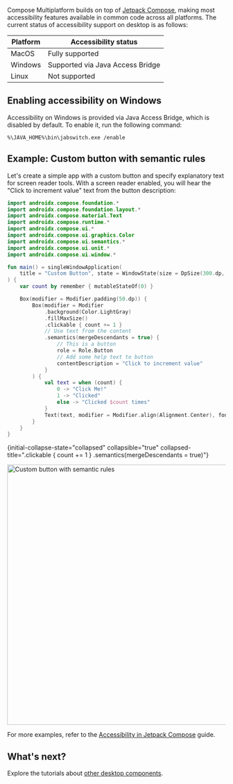 [//]: # (title: Support for desktop accessibility features)

Compose Multiplatform builds on top of [Jetpack Compose](https://developer.android.com/jetpack/compose), making most accessibility features available in common
code across all platforms. The current status of accessibility support on desktop is as follows:

| Platform | Accessibility status             |
|----------|----------------------------------|
| MacOS    | Fully supported                  |
| Windows  | Supported via Java Access Bridge |
| Linux    | Not supported                    | 

## Enabling accessibility on Windows

Accessibility on Windows is provided via Java Access Bridge, which is disabled by default.
To enable it, run the following command:

```Console
%\JAVA_HOME%\bin\jabswitch.exe /enable
```

## Example: Custom button with semantic rules

Let's create a simple app with a custom button and specify explanatory text for screen reader tools.
With a screen reader enabled, you will hear the "Click to increment value" text from the button description:

```kotlin
import androidx.compose.foundation.*
import androidx.compose.foundation.layout.*
import androidx.compose.material.Text
import androidx.compose.runtime.*
import androidx.compose.ui.*
import androidx.compose.ui.graphics.Color
import androidx.compose.ui.semantics.*
import androidx.compose.ui.unit.*
import androidx.compose.ui.window.*

fun main() = singleWindowApplication(
    title = "Custom Button", state = WindowState(size = DpSize(300.dp, 200.dp))
) {
    var count by remember { mutableStateOf(0) }

    Box(modifier = Modifier.padding(50.dp)) {
        Box(modifier = Modifier
            .background(Color.LightGray)
            .fillMaxSize()
            .clickable { count += 1 }
            // Use text from the content  
            .semantics(mergeDescendants = true) {
                // This is a button
                role = Role.Button
                // Add some help text to button
                contentDescription = "Click to increment value"
            }
        ) {
            val text = when (count) {
                0 -> "Click Me!"
                1 -> "Clicked"
                else -> "Clicked $count times"
            }
            Text(text, modifier = Modifier.align(Alignment.Center), fontSize = 24.sp)
        }
    }
}
```
{initial-collapse-state="collapsed" collapsible="true" collapsed-title=".clickable { count += 1 } .semantics(mergeDescendants = true)"}

<img src="compose-desktop-accessibility.png" alt="Custom button with semantic rules" width="600"/>

For more examples, refer to the [Accessibility in Jetpack Compose](https://developer.android.com/develop/ui/compose/accessibility) guide.

## What's next?

Explore the tutorials about [other desktop components](https://github.com/JetBrains/compose-multiplatform/tree/master/tutorials#desktop).